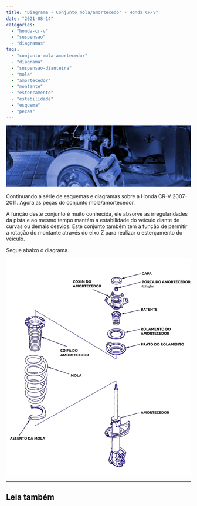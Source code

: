 ```yaml
---
title: "Diagrama - Conjunto mola/amortecedor - Honda CR-V"
date: "2021-08-14"
categories:
  - "honda-cr-v"
  - "suspensao"
  - "diagramas"
tags:
  - "conjunto-mola-amortecedor"
  - "diagrama"
  - "suspensao-dianteira"
  - "mola"
  - "amortecedor"
  - "montante"
  - "estercamento"
  - "estabilidade"
  - "esquema"
  - "pecas"
---
```


![](media/header_suspensao_diant.jpg)

Continuando a série de esquemas e diagramas sobre a Honda CR-V 2007-2011. Agora as peças do conjunto mola/amortecedor.

<!--more-->

A função deste conjunto é muito conhecida, ele absorve as irregularidades da pista e ao mesmo tempo mantém a estabilidade do veículo diante de curvas ou demais desvios. Este conjunto também tem a função de permitir a rotação do montante através do eixo Z para realizar o esterçamento do veículo.

Segue abaixo o diagrama.

![](media/conjunto-mola-amortecedor.jpg)

* * *

## Leia também
